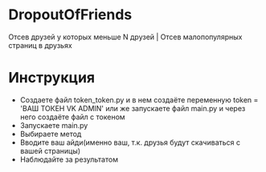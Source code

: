 # DropoutOfFriends
Отсев друзей у которых меньше N друзей | Отсев малопопулярных страниц в друзьях


# Инструкция
- Создаете файл token_token.py и в нем создаёте переменную token = 'ВАШ ТОКЕН VK ADMIN' или же запускаете файл main.py и через него создаёте файл с токеном
- Запускаете main.py
- Выбираете метод
- Вводите ваш айди(именно ваш, т.к. друзья будут скачиваться с вашей страницы)
- Наблюдайте за результатом
